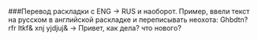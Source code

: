 ###Перевод раскладки с ENG -> RUS и наоборот.
Пример, ввели текст на русском в английской раскладке и переписывать неохота:
Ghbdtn? rfr ltkf& xnj yjdjuj& -> Привет, как дела? что нового?